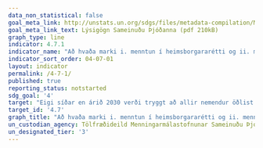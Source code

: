 ```yaml
---
data_non_statistical: false
goal_meta_link: http://unstats.un.org/sdgs/files/metadata-compilation/Metadata-Goal-4.pdf
goal_meta_link_text: Lýsigögn Sameinuðu Þjóðanna (pdf 210kB)
graph_type: line
indicator: 4.7.1
indicator_name: "Að hvaða marki i. menntun í heimsborgararétti og ii. menntun í sjálfbærri þróun, þ.m.t. í kynjajafnrétti og mannréttindum, hefur verið felld inn á öllum stigum í a) innlendar menntunaráætlanir, b) námskrár, c) kennaramenntun og d) mat á nemendum."
indicator_sort_order: 04-07-01
layout: indicator
permalink: /4-7-1/
published: true
reporting_status: notstarted
sdg_goal: '4'
target: "Eigi síðar en árið 2030 verði tryggt að allir nemendur öðlist nauðsynlega þekkingu og færni til þess að ýta undir sjálfbæra þróun, meðal annars með menntun sem er ætlað að efla sjálfbæra þróun og sjálfbæran lífsstíl, með því að hlúa að friðsamlegri menningu, með mannréttindum, kynjajafnrétti, alheimsvitund, viðurkenndri menningarlegri fjölbreytni og framlagi menningar til sjálfbærrar þróunar."
target_id: '4.7'
graph_title: "Að hvaða marki i. menntun í heimsborgararétti og ii. menntun í sjálfbærri þróun, þ.m.t. í kynjajafnrétti og mannréttindum, hefur verið felld inn á öllum stigum í a) innlendar menntunaráætlanir, b) námskrár, c) kennaramenntun og d) mat á nemendum."
un_custodian_agency: Tölfræðideild Menningarmálastofnunar Sameinuðu Þjóðanna (UNESCO-UIS9
un_designated_tier: '3'
---
```

